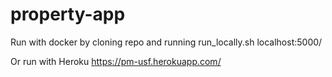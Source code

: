 # property-app

Run with docker by cloning repo and running run_locally.sh
localhost:5000/

Or run with Heroku
https://pm-usf.herokuapp.com/

